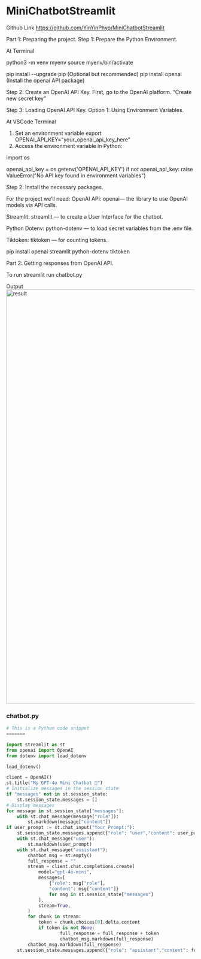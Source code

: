 # MiniChatbotStreamlit
Github Link
https://github.com/YinYinPhyo/MiniChatbotStreamlit


Part 1: Preparing the project.
Step 1: Prepare the Python Environment.

At Terminal

python3 -m venv myenv
source myenv/bin/activate

pip install --upgrade pip (Optional but recommended)
pip install openai (Install the openai API package)

Step 2: Create an OpenAI API Key.
First, go to the OpenAI platform. “Create new secret key”

Step 3: Loading OpenAI API Key.
Option 1: Using Environment Variables.

At VSCode Terminal
1. Set an environment variable
export OPENAI_API_KEY="your_openai_api_key_here"
2. Access the environment variable in Python:

import os

openai_api_key = os.getenv('OPENAI_API_KEY')
if not openai_api_key:
    raise ValueError("No API key found in environment variables")


Step 2: Install the necessary packages.

For the project we’ll need:
OpenAI API: openai— the library to use OpenAI models via API calls.

Streamlit: streamlit — to create a User Interface for the chatbot.

Python Dotenv: python-dotenv — to load secret variables from the .env
file.

Tiktoken: tiktoken — for counting tokens.

pip install openai streamlit python-dotenv tiktoken

Part 2: Getting responses from OpenAI API.

To run
streamlit run chatbot.py


Output
<img width="1106" alt="result" src="https://github.com/user-attachments/assets/266a5ae3-127f-4d68-aa53-ed715340c9b8">


### chatbot.py

```python
# This is a Python code snippet
=======

import streamlit as st
from openai import OpenAI
from dotenv import load_dotenv

load_dotenv()

client = OpenAI()
st.title("My GPT-4o Mini Chatbot 🤖")
# Initialize messages in the session state
if "messages" not in st.session_state:
    st.session_state.messages = []
# Display messages
for message in st.session_state["messages"]:
    with st.chat_message(message["role"]):
        st.markdown(message["content"])
if user_prompt := st.chat_input("Your Prompt:"):
    st.session_state.messages.append({"role": "user","content": user_prompt})
    with st.chat_message("user"):
        st.markdown(user_prompt)
    with st.chat_message("assistant"):
        chatbot_msg = st.empty()
        full_response = ""
        stream = client.chat.completions.create(
            model="gpt-4o-mini",
            messages=[
                {"role": msg["role"],
                "content": msg["content"]}
                for msg in st.session_state["messages"]
            ],
            stream=True,
        )
        for chunk in stream:
            token = chunk.choices[0].delta.content
            if token is not None:
                    full_response = full_response + token
                    chatbot_msg.markdown(full_response)
        chatbot_msg.markdown(full_response)
    st.session_state.messages.append({"role": "assistant","content": full_response})


